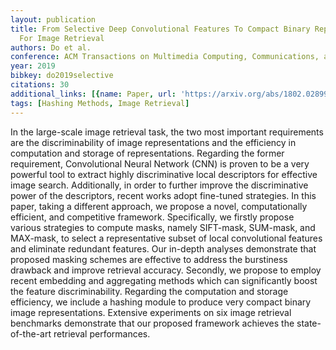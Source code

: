```yaml
---
layout: publication
title: From Selective Deep Convolutional Features To Compact Binary Representations
  For Image Retrieval
authors: Do et al.
conference: ACM Transactions on Multimedia Computing, Communications, and Applications
year: 2019
bibkey: do2019selective
citations: 30
additional_links: [{name: Paper, url: 'https://arxiv.org/abs/1802.02899'}]
tags: [Hashing Methods, Image Retrieval]
---
```

In the large-scale image retrieval task, the two most important requirements
are the discriminability of image representations and the efficiency in
computation and storage of representations. Regarding the former requirement,
Convolutional Neural Network (CNN) is proven to be a very powerful tool to
extract highly discriminative local descriptors for effective image search.
Additionally, in order to further improve the discriminative power of the
descriptors, recent works adopt fine-tuned strategies. In this paper, taking a
different approach, we propose a novel, computationally efficient, and
competitive framework. Specifically, we firstly propose various strategies to
compute masks, namely SIFT-mask, SUM-mask, and MAX-mask, to select a
representative subset of local convolutional features and eliminate redundant
features. Our in-depth analyses demonstrate that proposed masking schemes are
effective to address the burstiness drawback and improve retrieval accuracy.
Secondly, we propose to employ recent embedding and aggregating methods which
can significantly boost the feature discriminability. Regarding the computation
and storage efficiency, we include a hashing module to produce very compact
binary image representations. Extensive experiments on six image retrieval
benchmarks demonstrate that our proposed framework achieves the
state-of-the-art retrieval performances.